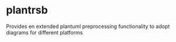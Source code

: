 # plantrsb
Provides en extended plantuml preprocessing functionality to adopt diagrams for different platforms
